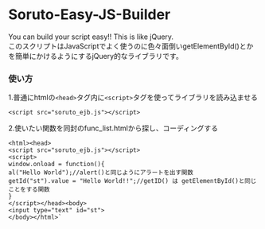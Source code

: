 # Soruto-Easy-JS-Builder
You can build your script easy!! This is like jQuery.  
このスクリプトはJavaScriptでよく使うのに色々面倒いgetElementById()とかを簡単にかけるようにするjQuery的なライブラリです。
### 使い方
1.普通にhtmlの`<head>`タグ内に`<script>`タグを使ってライブラリを読み込ませる

`<script src="soruto_ejb.js"></script>`

2.使いたい関数を同封のfunc_list.htmlから探し、コーディングする  

    <html><head>  
    <script src="soruto_ejb.js"></script>  
    <script>  
    window.onload = function(){  
    al("Hello World");//alert()と同じようにアラートを出す関数  
    getId("st").value = "Hello World!!";//getID() は getElementById()と同じことをする関数  
    }  
    </script></head><body>  
    <input type="text" id="st">  
    </body></html>`
